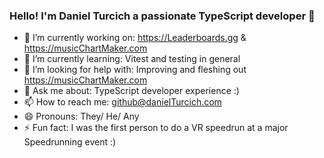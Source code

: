 ### Hello! I'm Daniel Turcich a passionate TypeScript developer 👋

- 🔭 I’m currently working on: https://Leaderboards.gg & https://musicChartMaker.com
- 🌱 I’m currently learning: Vitest and testing in general
- 🤔 I’m looking for help with: Improving and fleshing out https://musicChartMaker.com
- 💬 Ask me about: TypeScript developer experience :)
- 📫 How to reach me: github@danielTurcich.com
- 😄 Pronouns: They/ He/ Any
- ⚡ Fun fact: I was the first person to do a VR speedrun at a major Speedrunning event :)
